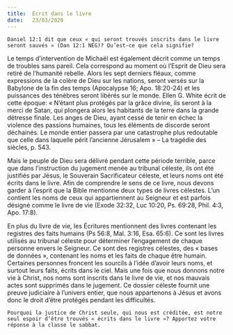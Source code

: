 ```yaml
---
title:  Écrit dans le livre
date:   23/03/2020
---
```


`Daniel 12:1 dit que ceux « qui seront trouvés inscrits dans le livre seront sauvés » (Dan 12:1 NEG)? Qu’est-ce que cela signifie?`

Le temps d’intervention de Michaël est également décrit comme un temps de troubles sans pareil. Cela correspond au moment où l’Esprit de Dieu sera retiré de l’humanité rebelle. Alors les sept derniers fléaux, comme expressions de la colère de Dieu sur les nations, seront versés sur la Babylone de la fin des temps (Apocalypse 16; Apo. 18:20-24) et les puissances des ténèbres seront libérés sur le monde. Ellen G. White écrit de cette époque: « N’étant plus protégés par la grâce divine, ils seront à la merci de Satan, qui plongera alors les habitants de la terre dans la grande détresse finale. Les anges de Dieu, ayant cessé de tenir en échec la violence des passions humaines, tous les éléments de discorde seront déchainés. Le monde entier passera par une catastrophe plus redoutable que celle dans laquelle périt l’ancienne Jérusalem » – La tragédie des siècles, p. 543.

Mais le peuple de Dieu sera délivré pendant cette période terrible, parce que dans l’instruction du jugement menée au tribunal céleste, ils ont été justifiés par Jésus, le Souverain Sacrificateur céleste, et leurs noms ont été écrits dans le livre. Afin de comprendre le sens de ce livre, nous devons garder à l’esprit que la Bible mentionne deux types de livres célestes. L’un contient les noms de ceux qui appartiennent au Seigneur et est parfois désigné comme le livre de vie (Exode 32:32, Luc 10:20, Ps. 69:28, Phil. 4:3, Apo. 17:8).

En plus du livre de vie, les Écritures mentionnent des livres contenant les registres des faits humains (Ps 56:8, Mal. 3:16, Esa. 65:6). Ce sont les livres utilisés au tribunal céleste pour déterminer l’engagement de chaque personne envers le Seigneur. Ce sont des registres célestes, des « bases de données », contenant les noms et les faits de chaque être humain. Certaines personnes froncent les sourcils à l’idée d’avoir leurs noms, et surtout leurs faits, écrits dans le ciel. Mais une fois que nous donnons notre vie à Christ, nos noms sont inscrits dans le livre de vie, et nos mauvais actes sont supprimés dans le jugement. Ce dossier céleste fournit une preuve judiciaire à l’univers entier, que nous appartenons à Jésus et avons donc le droit d’être protégés pendant les difficultés.

`Pourquoi la justice de Christ seule, qui nous est créditée, est notre seul espoir d’être trouvés « écrits dans le livre »? Apportez votre réponse à la classe le sabbat.`
